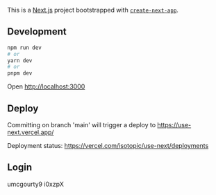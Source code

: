 This is a [Next.js](https://nextjs.org/) project bootstrapped with [`create-next-app`](https://github.com/vercel/next.js/tree/canary/packages/create-next-app).

## Development

```bash
npm run dev
# or
yarn dev
# or
pnpm dev
```

Open [http://localhost:3000](http://localhost:3000)


## Deploy

Committing on branch 'main' will trigger a deploy to https://use-next.vercel.app/

Deployment status: https://vercel.com/isotopic/use-next/deployments

## Login

umcgourty9
i0xzpX